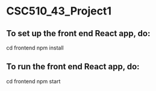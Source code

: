 # CSC510_43_Project1

## To set up the front end React app, do:
cd frontend
npm install
## To run the front end React app, do:
cd frontend
npm start